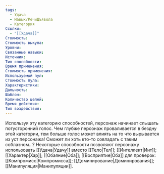 ```yaml
---
tags:
  - Удача
  - Навык/РечиДъявола
  - Категория
Ссылки:
  - "[[Удача]]"
Стоимость:
Стоимость выкупа:
Уровни:
Связанные навыки:
Источник:
Тип способности:
Время применения:
Стоимость применения:
Используемый пул:
Стоимость пула:
Характеристики:
Дальность:
Шаблон:
Количество целей:
Время действия:
Тип воздействия:
---
```

Используя эту категорию способностей, персонаж начинает слышать потусторонний голос. Чем глубже персонаж проваливается в бездну этой категории, тем больше голос может влиять на то что вырывается из уст персонажа! Сможет ли хоть кто-то совладать с таким соблазном...? Некоторые способности позволяют персонажу использовать [[Удача|Удачу]] вместо [[Тело|Тел]]; [[Интеллект|Инт]]; [[Характер|Хар]]; [[Обаяние|Оба]]; [[Восприятие|Оба]] для проверок: [[Компромисс|Компромисса]]; [[Доминирование|Доминирования]]; [[Манипуляция|Манипуляции]]. 